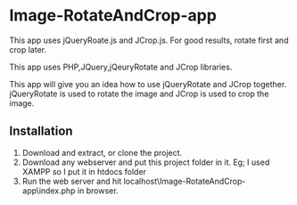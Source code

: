 # Image-RotateAndCrop-app
This app uses jQueryRoate.js and JCrop.js. For good results, rotate first and crop later. 

This app uses PHP,JQuery,jQeuryRotate and JCrop libraries. 

This app will give you an idea how to use jQueryRotate and JCrop together.
jQueryRotate is used to rotate the image and JCrop is used to crop the image.

Installation
------------

1) Download and extract, or clone the project.
2) Download any webserver and put this project folder in it. Eg; I used XAMPP so I put it in htdocs folder
3) Run the web server and hit localhost\Image-RotateAndCrop-app\index.php in browser.

